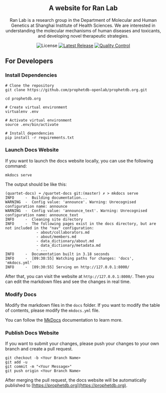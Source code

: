<h2 align="center">A website for Ran Lab</h2>
<p align="center">
Ran Lab is a research group in the Department of Molecular and Human Genetics at Shanghai Institute of Health Sciences. We are interested in understanding the molecular mechanisms of human diseases and toxicants, and developing novel therapeutic strategies.
</p>

<p align="center">
<img src="https://img.shields.io/github/license/prophetdb-openlab/prophetdb.org.svg?label=License" alt="License"> 
<a href="https://github.com/prophetdb-openlab/prophetdb.org/releases"><img alt="Latest Release" src="https://img.shields.io/github/release/prophetdb-openlab/prophetdb.org.svg?label=Latest%20Release"/></a>
<a href="https://github.com/prophetdb-openlab/prophetdb.org/actions/workflows/publish-docs.yml"><img alt="Quality Control" src="https://github.com/prophetdb-openlab/prophetdb.org/actions/workflows/publish-docs.yml/badge.svg"/></a>
</p>

## For Developers

### Install Dependencies

```
# Clone the repository
git clone https://github.com/prophetdb-openlab/prophetdb.org.git

cd prophetdb.org

# Create virtual environment
virtualenv .env

# Activate virtual environment
source .env/bin/activate

# Install dependencies
pip install -r requirements.txt
```

### Launch Docs Website

If you want to launch the docs website locally, you can use the following command:

```
mkdocs serve
```

The output should be like this:

```
(quartet-docs) ➜ /quartet-docs git:(master) ✗ > mkdocs serve
INFO     -  Building documentation...
WARNING  -  Config value: 'announce'. Warning: Unrecognised configuration name: announce
WARNING  -  Config value: 'announce_text'. Warning: Unrecognised configuration name: announce_text
INFO     -  Cleaning site directory
INFO     -  The following pages exist in the docs directory, but are not included in the "nav" configuration:
              - about/collaborators.md
              - about/members.md
              - data_dictionary/about.md
              - data_dictionary/metadata.md
              - ...
INFO     -  Documentation built in 3.18 seconds
INFO     -  [09:30:55] Watching paths for changes: 'docs', 'mkdocs.yml'
INFO     -  [09:30:55] Serving on http://127.0.0.1:8000/
```

After that, you can visit the website at `http://127.0.0.1:8000/`. Then you can edit the markdown files and see the changes in real time.

### Modify Docs

Modify the markdown files in the `docs` folder. If you want to modify the table of contents, please modify the `mkdocs.yml` file.

You can follow the [MkDocs](https://squidfunk.github.io/mkdocs-material/) documentation to learn more.

### Publish Docs Website

If you want to submit your changes, please push your changes to your own branch and create a pull request.

```
git checkout -b <Your Branch Name>
git add -u
git commit -m "<Your Message>"
git push origin <Your Branch Name>
```

After merging the pull request, the docs website will be automatically published to [https://prophetdb.org](https://prophetdb.org).
